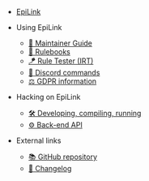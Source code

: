 - [EpiLink](EpiLink.md)

- Using EpiLink

    - [📖 Maintainer Guide](MaintainerGuide.md)
    - [🎯 Rulebooks](Rulebooks.md)
    - [🪁 Rule Tester (IRT)](IRT.md)
    - [💎 Discord commands](DiscordCommands.md)
    - [⚖ GDPR information](GDPR.md)

- Hacking on EpiLink

    - [🛠 Developing, compiling, running](Developing.md)
    - [⚙ Back-end API](Api.md)
    
- External links

    - [📚 GitHub repository](https://github.com/EpiLink/EpiLink)
    - [🚀 Changelog](https://github.com/EpiLink/EpiLink/tree/dev/CHANGELOG.md)